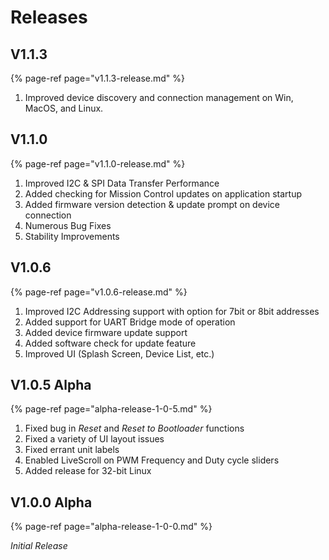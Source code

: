 # Releases

## V1.1.3

{% page-ref page="v1.1.3-release.md" %}

1. Improved device discovery and connection management on Win, MacOS, and Linux.

## V1.1.0

{% page-ref page="v1.1.0-release.md" %}

1. Improved I2C & SPI Data Transfer Performance
2. Added checking for Mission Control updates on application startup
3. Added firmware version detection & update prompt on device connection
4. Numerous Bug Fixes
5. Stability Improvements

## V1.0.6

{% page-ref page="v1.0.6-release.md" %}

1. Improved I2C Addressing support with option for 7bit or 8bit addresses
2. Added support for UART Bridge mode of operation
3. Added device firmware update support
4. Added software check for update feature
5. Improved UI \(Splash Screen, Device List, etc.\)

## V1.0.5 Alpha

{% page-ref page="alpha-release-1-0-5.md" %}

1. Fixed bug in _Reset_ and _Reset to Bootloader_ functions
2. Fixed a variety of UI layout issues
3. Fixed errant unit labels
4. Enabled LiveScroll on PWM Frequency and Duty cycle sliders
5. Added release for 32-bit Linux

## V1.0.0 Alpha

{% page-ref page="alpha-release-1-0-0.md" %}

_Initial Release_ 

